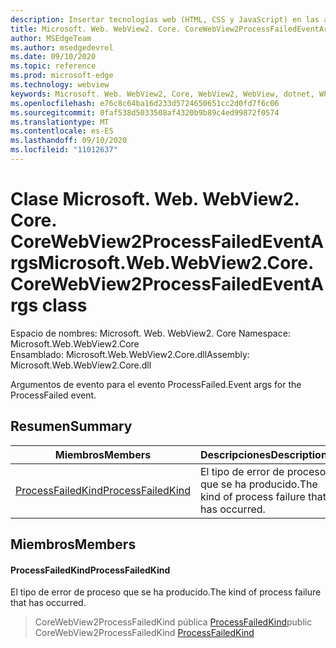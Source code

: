 ```yaml
---
description: Insertar tecnologías web (HTML, CSS y JavaScript) en las aplicaciones nativas con el control Microsoft Edge WebView2
title: Microsoft. Web. WebView2. Core. CoreWebView2ProcessFailedEventArgs
author: MSEdgeTeam
ms.author: msedgedevrel
ms.date: 09/10/2020
ms.topic: reference
ms.prod: microsoft-edge
ms.technology: webview
keywords: Microsoft. Web. WebView2, Core, WebView2, WebView, dotnet, WPF, WinForms, App, Edge, CoreWebView2, CoreWebView2Controller, control de explorador, Edge HTML, Microsoft. Web. WebView2. Core. CoreWebView2ProcessFailedEventArgs
ms.openlocfilehash: e76c8c64ba16d233d5724650651cc2d0fd7f6c06
ms.sourcegitcommit: 0faf538d5033508af4320b9b89c4ed99872f0574
ms.translationtype: MT
ms.contentlocale: es-ES
ms.lasthandoff: 09/10/2020
ms.locfileid: "11012637"
---
```

# <span data-ttu-id="7d89a-104">Clase Microsoft. Web. WebView2. Core. CoreWebView2ProcessFailedEventArgs</span><span class="sxs-lookup"><span data-stu-id="7d89a-104">Microsoft.Web.WebView2.Core.CoreWebView2ProcessFailedEventArgs class</span></span> 

<span data-ttu-id="7d89a-105">Espacio de nombres: Microsoft. Web. WebView2. Core </span><span class="sxs-lookup"><span data-stu-id="7d89a-105">Namespace: Microsoft.Web.WebView2.Core</span></span>\
<span data-ttu-id="7d89a-106">Ensamblado: Microsoft.Web.WebView2.Core.dll</span><span class="sxs-lookup"><span data-stu-id="7d89a-106">Assembly: Microsoft.Web.WebView2.Core.dll</span></span>

<span data-ttu-id="7d89a-107">Argumentos de evento para el evento ProcessFailed.</span><span class="sxs-lookup"><span data-stu-id="7d89a-107">Event args for the ProcessFailed event.</span></span>

## <span data-ttu-id="7d89a-108">Resumen</span><span class="sxs-lookup"><span data-stu-id="7d89a-108">Summary</span></span>

 <span data-ttu-id="7d89a-109">Miembros</span><span class="sxs-lookup"><span data-stu-id="7d89a-109">Members</span></span>                        | <span data-ttu-id="7d89a-110">Descripciones</span><span class="sxs-lookup"><span data-stu-id="7d89a-110">Descriptions</span></span>
--------------------------------|---------------------------------------------
[<span data-ttu-id="7d89a-111">ProcessFailedKind</span><span class="sxs-lookup"><span data-stu-id="7d89a-111">ProcessFailedKind</span></span>](#processfailedkind) | <span data-ttu-id="7d89a-112">El tipo de error de proceso que se ha producido.</span><span class="sxs-lookup"><span data-stu-id="7d89a-112">The kind of process failure that has occurred.</span></span>

## <span data-ttu-id="7d89a-113">Miembros</span><span class="sxs-lookup"><span data-stu-id="7d89a-113">Members</span></span>

#### <span data-ttu-id="7d89a-114">ProcessFailedKind</span><span class="sxs-lookup"><span data-stu-id="7d89a-114">ProcessFailedKind</span></span> 

<span data-ttu-id="7d89a-115">El tipo de error de proceso que se ha producido.</span><span class="sxs-lookup"><span data-stu-id="7d89a-115">The kind of process failure that has occurred.</span></span>

> <span data-ttu-id="7d89a-116">CoreWebView2ProcessFailedKind pública [ProcessFailedKind](#processfailedkind)</span><span class="sxs-lookup"><span data-stu-id="7d89a-116">public CoreWebView2ProcessFailedKind [ProcessFailedKind](#processfailedkind)</span></span>

